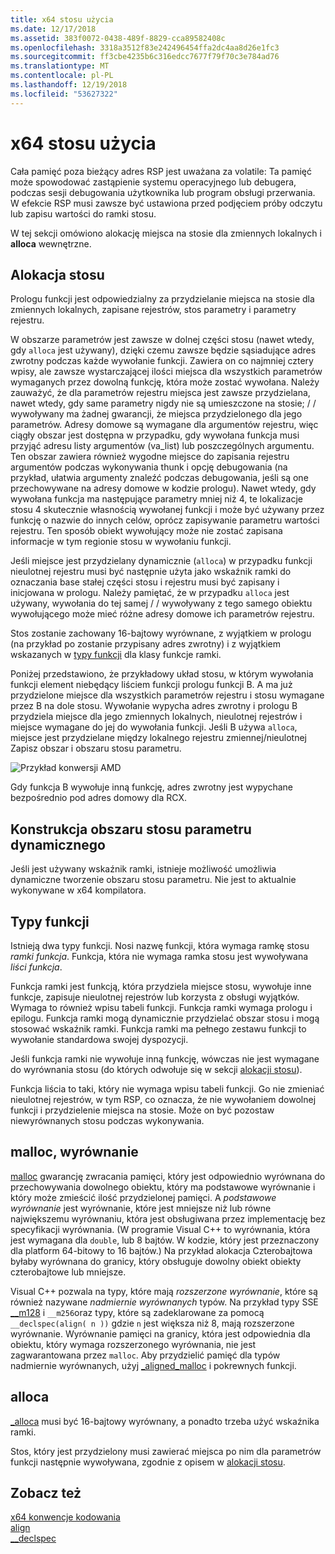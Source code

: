 ```yaml
---
title: x64 stosu użycia
ms.date: 12/17/2018
ms.assetid: 383f0072-0438-489f-8829-cca89582408c
ms.openlocfilehash: 3318a3512f83e242496454ffa2dc4aa8d26e1fc3
ms.sourcegitcommit: ff3cbe4235b6c316edcc7677f79f70c3e784ad76
ms.translationtype: MT
ms.contentlocale: pl-PL
ms.lasthandoff: 12/19/2018
ms.locfileid: "53627322"
---
```

# <a name="x64-stack-usage"></a>x64 stosu użycia

Cała pamięć poza bieżący adres RSP jest uważana za volatile: Ta pamięć może spowodować zastąpienie systemu operacyjnego lub debugera, podczas sesji debugowania użytkownika lub program obsługi przerwania. W efekcie RSP musi zawsze być ustawiona przed podjęciem próby odczytu lub zapisu wartości do ramki stosu.

W tej sekcji omówiono alokację miejsca na stosie dla zmiennych lokalnych i **alloca** wewnętrzne.

## <a name="stack-allocation"></a>Alokacja stosu

Prologu funkcji jest odpowiedzialny za przydzielanie miejsca na stosie dla zmiennych lokalnych, zapisane rejestrów, stos parametry i parametry rejestru.

W obszarze parametrów jest zawsze w dolnej części stosu (nawet wtedy, gdy `alloca` jest używany), dzięki czemu zawsze będzie sąsiadujące adres zwrotny podczas każde wywołanie funkcji. Zawiera on co najmniej cztery wpisy, ale zawsze wystarczającej ilości miejsca dla wszystkich parametrów wymaganych przez dowolną funkcję, która może zostać wywołana. Należy zauważyć, że dla parametrów rejestru miejsca jest zawsze przydzielana, nawet wtedy, gdy same parametry nigdy nie są umieszczone na stosie; / / wywoływany ma żadnej gwarancji, że miejsca przydzielonego dla jego parametrów. Adresy domowe są wymagane dla argumentów rejestru, więc ciągły obszar jest dostępna w przypadku, gdy wywołana funkcja musi przyjąć adresu listy argumentów (va_list) lub poszczególnych argumentu. Ten obszar zawiera również wygodne miejsce do zapisania rejestru argumentów podczas wykonywania thunk i opcję debugowania (na przykład, ułatwia argumenty znaleźć podczas debugowania, jeśli są one przechowywane na adresy domowe w kodzie prologu). Nawet wtedy, gdy wywołana funkcja ma następujące parametry mniej niż 4, te lokalizacje stosu 4 skutecznie własnością wywołanej funkcji i może być używany przez funkcję o nazwie do innych celów, oprócz zapisywanie parametru wartości rejestru.  Ten sposób obiekt wywołujący może nie zostać zapisana informacje w tym regionie stosu w wywołaniu funkcji.

Jeśli miejsce jest przydzielany dynamicznie (`alloca`) w przypadku funkcji nieulotnej rejestru musi być następnie użyta jako wskaźnik ramki do oznaczania base stałej części stosu i rejestru musi być zapisany i inicjowana w prologu. Należy pamiętać, że w przypadku `alloca` jest używany, wywołania do tej samej / / wywoływany z tego samego obiektu wywołującego może mieć różne adresy domowe ich parametrów rejestru.

Stos zostanie zachowany 16-bajtowy wyrównane, z wyjątkiem w prologu (na przykład po zostanie przypisany adres zwrotny) i z wyjątkiem wskazanych w [typy funkcji](#function-types) dla klasy funkcje ramki.

Poniżej przedstawiono, że przykładowy układ stosu, w którym wywołania funkcji element niebędący liściem funkcji prologu funkcji B. A ma już przydzielone miejsce dla wszystkich parametrów rejestru i stosu wymagane przez B na dole stosu. Wywołanie wypycha adres zwrotny i prologu B przydziela miejsce dla jego zmiennych lokalnych, nieulotnej rejestrów i miejsce wymagane do jej do wywołania funkcji. Jeśli B używa `alloca`, miejsce jest przydzielane między lokalnego rejestru zmiennej/nieulotnej Zapisz obszar i obszaru stosu parametru.

![Przykład konwersji AMD](../build/media/vcamd_conv_ex_5.png "AMD przykład konwersji")

Gdy funkcja B wywołuje inną funkcję, adres zwrotny jest wypychane bezpośrednio pod adres domowy dla RCX.

## <a name="dynamic-parameter-stack-area-construction"></a>Konstrukcja obszaru stosu parametru dynamicznego

Jeśli jest używany wskaźnik ramki, istnieje możliwość umożliwia dynamiczne tworzenie obszaru stosu parametru. Nie jest to aktualnie wykonywane w x64 kompilatora.

## <a name="function-types"></a>Typy funkcji

Istnieją dwa typy funkcji. Nosi nazwę funkcji, która wymaga ramkę stosu *ramki funkcja*. Funkcja, która nie wymaga ramka stosu jest wywoływana *liści funkcja*.

Funkcja ramki jest funkcją, która przydziela miejsce stosu, wywołuje inne funkcje, zapisuje nieulotnej rejestrów lub korzysta z obsługi wyjątków. Wymaga to również wpisu tabeli funkcji. Funkcja ramki wymaga prologu i epilogu. Funkcja ramki mogą dynamicznie przydzielać obszar stosu i mogą stosować wskaźnik ramki. Funkcja ramki ma pełnego zestawu funkcji to wywołanie standardowa swojej dyspozycji.

Jeśli funkcja ramki nie wywołuje inną funkcję, wówczas nie jest wymagane do wyrównania stosu (do których odwołuje się w sekcji [alokacji stosu](#stack-allocation)).

Funkcja liścia to taki, który nie wymaga wpisu tabeli funkcji. Go nie zmieniać nieulotnej rejestrów, w tym RSP, co oznacza, że nie wywołaniem dowolnej funkcji i przydzielenie miejsca na stosie. Może on być pozostaw niewyrównanych stosu podczas wykonywania.

## <a name="malloc-alignment"></a>malloc, wyrównanie

[malloc](../c-runtime-library/reference/malloc.md) gwarancję zwracania pamięci, który jest odpowiednio wyrównana do przechowywania dowolnego obiektu, który ma podstawowe wyrównanie i który może zmieścić ilość przydzielonej pamięci. A *podstawowe wyrównanie* jest wyrównanie, które jest mniejsze niż lub równe największemu wyrównaniu, która jest obsługiwana przez implementację bez specyfikacji wyrównania. (W programie Visual C++ to wyrównania, która jest wymagana dla `double`, lub 8 bajtów. W kodzie, który jest przeznaczony dla platform 64-bitowy to 16 bajtów.) Na przykład alokacja Czterobajtowa byłaby wyrównana do granicy, który obsługuje dowolny obiekt obiekty czterobajtowe lub mniejsze.

Visual C++ pozwala na typy, które mają *rozszerzone wyrównanie*, które są również nazywane *nadmiernie wyrównanych* typów. Na przykład typy SSE [__m128](../cpp/m128.md) i `__m256`oraz typy, które są zadeklarowane za pomocą `__declspec(align( n ))` gdzie `n` jest większa niż 8, mają rozszerzone wyrównanie. Wyrównanie pamięci na granicy, która jest odpowiednia dla obiektu, który wymaga rozszerzonego wyrównania, nie jest zagwarantowana przez `malloc`. Aby przydzielić pamięć dla typów nadmiernie wyrównanych, użyj [_aligned_malloc](../c-runtime-library/reference/aligned-malloc.md) i pokrewnych funkcji.

## <a name="alloca"></a>alloca

[_alloca](../c-runtime-library/reference/alloca.md) musi być 16-bajtowy wyrównany, a ponadto trzeba użyć wskaźnika ramki.

Stos, który jest przydzielony musi zawierać miejsca po nim dla parametrów funkcji następnie wywoływana, zgodnie z opisem w [alokacji stosu](#stack-allocation).

## <a name="see-also"></a>Zobacz też

[x64 konwencje kodowania](../build/x64-software-conventions.md)<br/>
[align](../cpp/align-cpp.md)<br/>
[__declspec](../cpp/declspec.md)